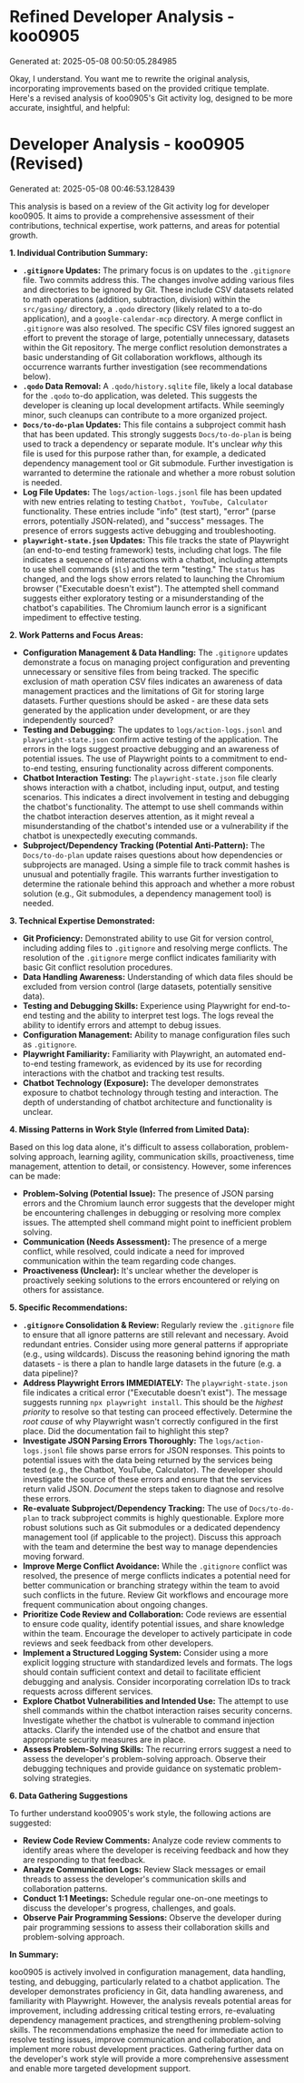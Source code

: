 # Refined Developer Analysis - koo0905
Generated at: 2025-05-08 00:50:05.284985

Okay, I understand. You want me to rewrite the original analysis, incorporating improvements based on the provided critique template. Here's a revised analysis of koo0905's Git activity log, designed to be more accurate, insightful, and helpful:

# Developer Analysis - koo0905 (Revised)
Generated at: 2025-05-08 00:46:53.128439

This analysis is based on a review of the Git activity log for developer koo0905. It aims to provide a comprehensive assessment of their contributions, technical expertise, work patterns, and areas for potential growth.

**1. Individual Contribution Summary:**

*   **`.gitignore` Updates:** The primary focus is on updates to the `.gitignore` file.  Two commits address this. The changes involve adding various files and directories to be ignored by Git. These include CSV datasets related to math operations (addition, subtraction, division) within the `src/gasing/` directory, a `.qodo` directory (likely related to a to-do application), and a `google-calendar-mcp` directory. A merge conflict in `.gitignore` was also resolved. The specific CSV files ignored suggest an effort to prevent the storage of large, potentially unnecessary, datasets within the Git repository. The merge conflict resolution demonstrates a basic understanding of Git collaboration workflows, although its occurrence warrants further investigation (see recommendations below).
*   **`.qodo` Data Removal:** A `.qodo/history.sqlite` file, likely a local database for the `.qodo` to-do application, was deleted. This suggests the developer is cleaning up local development artifacts. While seemingly minor, such cleanups can contribute to a more organized project.
*   **`Docs/to-do-plan` Updates:** This file contains a subproject commit hash that has been updated. This strongly suggests `Docs/to-do-plan` is being used to track a dependency or separate module.  It's unclear *why* this file is used for this purpose rather than, for example, a dedicated dependency management tool or Git submodule.  Further investigation is warranted to determine the rationale and whether a more robust solution is needed.
*   **Log File Updates:** The `logs/action-logs.jsonl` file has been updated with new entries relating to testing `Chatbot, YouTube, Calculator` functionality. These entries include "info" (test start), "error" (parse errors, potentially JSON-related), and "success" messages. The presence of errors suggests active debugging and troubleshooting.
*   **`playwright-state.json` Updates:** This file tracks the state of Playwright (an end-to-end testing framework) tests, including chat logs. The file indicates a sequence of interactions with a chatbot, including attempts to use shell commands (`$ls`) and the term "testing." The `status` has changed, and the logs show errors related to launching the Chromium browser ("Executable doesn't exist"). The attempted shell command suggests either exploratory testing or a misunderstanding of the chatbot's capabilities. The Chromium launch error is a significant impediment to effective testing.

**2. Work Patterns and Focus Areas:**

*   **Configuration Management & Data Handling:** The `.gitignore` updates demonstrate a focus on managing project configuration and preventing unnecessary or sensitive files from being tracked. The specific exclusion of math operation CSV files indicates an awareness of data management practices and the limitations of Git for storing large datasets. Further questions should be asked - are these data sets generated by the application under development, or are they independently sourced?
*   **Testing and Debugging:**  The updates to `logs/action-logs.jsonl` and `playwright-state.json` confirm active testing of the application. The errors in the logs suggest proactive debugging and an awareness of potential issues. The use of Playwright points to a commitment to end-to-end testing, ensuring functionality across different components.
*   **Chatbot Interaction Testing:** The `playwright-state.json` file clearly shows interaction with a chatbot, including input, output, and testing scenarios. This indicates a direct involvement in testing and debugging the chatbot's functionality. The attempt to use shell commands within the chatbot interaction deserves attention, as it might reveal a misunderstanding of the chatbot's intended use or a vulnerability if the chatbot is unexpectedly executing commands.
*   **Subproject/Dependency Tracking (Potential Anti-Pattern):** The `Docs/to-do-plan` update raises questions about how dependencies or subprojects are managed.  Using a simple file to track commit hashes is unusual and potentially fragile.  This warrants further investigation to determine the rationale behind this approach and whether a more robust solution (e.g., Git submodules, a dependency management tool) is needed.

**3. Technical Expertise Demonstrated:**

*   **Git Proficiency:** Demonstrated ability to use Git for version control, including adding files to `.gitignore` and resolving merge conflicts. The resolution of the `.gitignore` merge conflict indicates familiarity with basic Git conflict resolution procedures.
*   **Data Handling Awareness:** Understanding of which data files should be excluded from version control (large datasets, potentially sensitive data).
*   **Testing and Debugging Skills:** Experience using Playwright for end-to-end testing and the ability to interpret test logs. The logs reveal the ability to identify errors and attempt to debug issues.
*   **Configuration Management:** Ability to manage configuration files such as `.gitignore`.
*   **Playwright Familiarity:** Familiarity with Playwright, an automated end-to-end testing framework, as evidenced by its use for recording interactions with the chatbot and tracking test results.
*   **Chatbot Technology (Exposure):** The developer demonstrates exposure to chatbot technology through testing and interaction.  The depth of understanding of chatbot architecture and functionality is unclear.

**4. Missing Patterns in Work Style (Inferred from Limited Data):**

Based on this log data alone, it's difficult to assess collaboration, problem-solving approach, learning agility, communication skills, proactiveness, time management, attention to detail, or consistency. However, some inferences can be made:

*   **Problem-Solving (Potential Issue):** The presence of JSON parsing errors and the Chromium launch error suggests that the developer might be encountering challenges in debugging or resolving more complex issues. The attempted shell command might point to inefficient problem solving.
*   **Communication (Needs Assessment):** The presence of a merge conflict, while resolved, could indicate a need for improved communication within the team regarding code changes.
*   **Proactiveness (Unclear):** It's unclear whether the developer is proactively seeking solutions to the errors encountered or relying on others for assistance.

**5. Specific Recommendations:**

*   **`.gitignore` Consolidation & Review:**  Regularly review the `.gitignore` file to ensure that all ignore patterns are still relevant and necessary.  Avoid redundant entries.  Consider using more general patterns if appropriate (e.g., using wildcards). Discuss the reasoning behind ignoring the math datasets - is there a plan to handle large datasets in the future (e.g. a data pipeline)?
*   **Address Playwright Errors IMMEDIATELY:** The `playwright-state.json` file indicates a critical error ("Executable doesn't exist").  The message suggests running `npx playwright install`. This should be the *highest priority* to resolve so that testing can proceed effectively. Determine the *root cause* of why Playwright wasn't correctly configured in the first place. Did the documentation fail to highlight this step?
*   **Investigate JSON Parsing Errors Thoroughly:** The `logs/action-logs.jsonl` file shows parse errors for JSON responses.  This points to potential issues with the data being returned by the services being tested (e.g., the Chatbot, YouTube, Calculator). The developer should investigate the source of these errors and ensure that the services return valid JSON. *Document* the steps taken to diagnose and resolve these errors.
*   **Re-evaluate Subproject/Dependency Tracking:**  The use of `Docs/to-do-plan` to track subproject commits is highly questionable. Explore more robust solutions such as Git submodules or a dedicated dependency management tool (if applicable to the project). Discuss this approach with the team and determine the best way to manage dependencies moving forward.
*   **Improve Merge Conflict Avoidance:** While the `.gitignore` conflict was resolved, the presence of merge conflicts indicates a potential need for better communication or branching strategy within the team to avoid such conflicts in the future. Review Git workflows and encourage more frequent communication about ongoing changes.
*   **Prioritize Code Review and Collaboration:** Code reviews are essential to ensure code quality, identify potential issues, and share knowledge within the team. Encourage the developer to actively participate in code reviews and seek feedback from other developers.
*   **Implement a Structured Logging System:** Consider using a more explicit logging structure with standardized levels and formats. The logs should contain sufficient context and detail to facilitate efficient debugging and analysis. Consider incorporating correlation IDs to track requests across different services.
*   **Explore Chatbot Vulnerabilities and Intended Use:** The attempt to use shell commands within the chatbot interaction raises security concerns. Investigate whether the chatbot is vulnerable to command injection attacks. Clarify the intended use of the chatbot and ensure that appropriate security measures are in place.
*   **Assess Problem-Solving Skills:** The recurring errors suggest a need to assess the developer's problem-solving approach. Observe their debugging techniques and provide guidance on systematic problem-solving strategies.

**6. Data Gathering Suggestions**

To further understand koo0905's work style, the following actions are suggested:

*   **Review Code Review Comments:** Analyze code review comments to identify areas where the developer is receiving feedback and how they are responding to that feedback.
*   **Analyze Communication Logs:** Review Slack messages or email threads to assess the developer's communication skills and collaboration patterns.
*   **Conduct 1:1 Meetings:** Schedule regular one-on-one meetings to discuss the developer's progress, challenges, and goals.
*   **Observe Pair Programming Sessions:** Observe the developer during pair programming sessions to assess their collaboration skills and problem-solving approach.

**In Summary:**

koo0905 is actively involved in configuration management, data handling, testing, and debugging, particularly related to a chatbot application. The developer demonstrates proficiency in Git, data handling awareness, and familiarity with Playwright. However, the analysis reveals potential areas for improvement, including addressing critical testing errors, re-evaluating dependency management practices, and strengthening problem-solving skills. The recommendations emphasize the need for immediate action to resolve testing issues, improve communication and collaboration, and implement more robust development practices. Gathering further data on the developer's work style will provide a more comprehensive assessment and enable more targeted development support.
